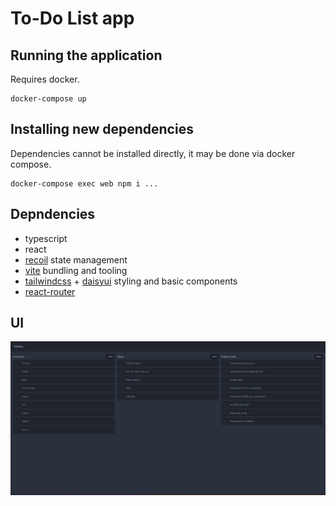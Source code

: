 # To-Do List app

## Running the application
Requires docker.
```
docker-compose up
```

## Installing new dependencies

Dependencies cannot be installed directly, it may be done via docker compose.

```
docker-compose exec web npm i ...
```

## Depndencies
- typescript
- react
- [recoil](https://recoiljs.org/) state management
- [vite](https://vitejs.dev/) bundling and tooling
- [tailwindcss](https://tailwindcss.com/) + [daisyui](https://daisyui.com/) styling and basic components
- [react-router](https://reactrouter.com/)

## UI
![How app UI looks](./img/UI.png "Title")

